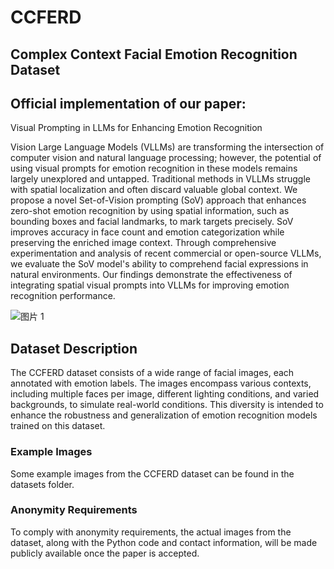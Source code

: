 # CCFERD
## Complex Context Facial Emotion Recognition Dataset

## Official implementation of our paper:
Visual Prompting in LLMs for Enhancing Emotion Recognition

Vision Large Language Models (VLLMs) are transforming the intersection of computer vision and natural language processing; however, the potential of using visual prompts for emotion recognition in these models remains largely unexplored and untapped. Traditional methods in VLLMs struggle with spatial localization and often discard valuable global context. We propose a novel Set-of-Vision prompting (SoV) approach that enhances zero-shot emotion recognition by using spatial information, such as bounding boxes and facial landmarks, to mark targets precisely. SoV improves accuracy in face count and emotion categorization while preserving the enriched image context. Through comprehensive experimentation and analysis of recent commercial or open-source VLLMs, we evaluate the SoV model's ability to comprehend facial expressions in natural environments. Our findings demonstrate the effectiveness of integrating spatial visual prompts into VLLMs for improving emotion recognition performance.

![图片 1](https://github.com/user-attachments/assets/828264d0-dacf-4471-9814-496c45328b31)

## Dataset Description
The CCFERD dataset consists of a wide range of facial images, each annotated with emotion labels. The images encompass various contexts, including multiple faces per image, different lighting conditions, and varied backgrounds, to simulate real-world conditions. This diversity is intended to enhance the robustness and generalization of emotion recognition models trained on this dataset.

### Example Images
Some example images from the CCFERD dataset can be found in the datasets folder.

### Anonymity Requirements
To comply with anonymity requirements, the actual images from the dataset, along with the Python code and contact information, will be made publicly available once the paper is accepted.
